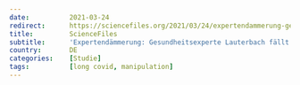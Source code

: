 ```yaml
---
date:          2021-03-24
redirect:      https://sciencefiles.org/2021/03/24/expertendammerung-gesundheitsexperte-lauterbach-fallt-mit-long-covid-junk-studie-auf-die-nase/
title:         ScienceFiles
subtitle:      'Expertendämmerung: Gesundheitsexperte Lauterbach fällt mit Long-Covid-Junk Studie auf die Nase'
country:       DE
categories:    [Studie]
tags:          [long covid, manipulation]
---
```

